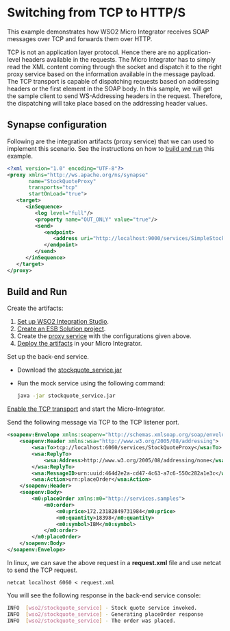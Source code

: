 # Switching from TCP to HTTP/S

This example demonstrates how WSO2 Micro Integrator receives SOAP messages over TCP and forwards them over HTTP.

TCP is not an application layer protocol. Hence there are no application-level headers available in the requests. The Micro Integrator has to simply read the XML content coming through the socket and dispatch it to the right proxy service based on the information available in the message payload. The TCP transport is capable of dispatching requests based on addressing headers or the first element in the SOAP body. In this sample, we will get the sample client to send WS-Addressing headers in the request. Therefore, the dispatching will take place based on the addressing header values.

## Synapse configuration

Following are the integration artifacts (proxy service) that we can used to implement this scenario. See the instructions on how to [build and run](#build-and-run) this example.

```xml
<?xml version="1.0" encoding="UTF-8"?>
<proxy xmlns="http://ws.apache.org/ns/synapse"
       name="StockQuoteProxy"
       transports="tcp"
       startOnLoad="true">
   <target>
      <inSequence>
         <log level="full"/>
         <property name="OUT_ONLY" value="true"/>
         <send>
            <endpoint>
               <address uri="http://localhost:9000/services/SimpleStockQuoteService"/>
            </endpoint>
         </send>
      </inSequence>
   </target>
</proxy>
```
## Build and Run

Create the artifacts:

1. [Set up WSO2 Integration Studio](../../../../develop/installing-WSO2-Integration-Studio).
2. [Create an ESB Solution project](../../../../develop/creating-projects/#esb-config-project).
3. Create the [proxy service](../../../../develop/creating-artifacts/creating-a-proxy-service) with the configurations given above.
4. [Deploy the artifacts](../../../../develop/deploy-and-run) in your Micro Integrator.

Set up the back-end service.

* Download the [stockquote_service.jar](
https://github.com/wso2-docs/WSO2_EI/blob/master/Back-End-Service/stockquote_service.jar)

* Run the mock service using the following command:
  ```bash
  java -jar stockquote_service.jar
  ```

[Enable the TCP transport](../../../../setup/transport_configurations/configuring-transports/#configuring-the-tcp-transport) and start the Micro-Integrator.

Send the following message via TCP to the TCP listener port.
```xml
<soapenv:Envelope xmlns:soapenv="http://schemas.xmlsoap.org/soap/envelope/">
    <soapenv:Header xmlns:wsa="http://www.w3.org/2005/08/addressing">
        <wsa:To>tcp://localhost:6060/services/StockQuoteProxy</wsa:To>
        <wsa:ReplyTo>
            <wsa:Address>http://www.w3.org/2005/08/addressing/none</wsa:Address>
        </wsa:ReplyTo>
        <wsa:MessageID>urn:uuid:464d2e2a-cd47-4c63-a7c6-550c282a1e3c</wsa:MessageID>
        <wsa:Action>urn:placeOrder</wsa:Action>
    </soapenv:Header>
    <soapenv:Body>
        <m0:placeOrder xmlns:m0="http://services.samples">
            <m0:order>
                <m0:price>172.23182849731984</m0:price>
                <m0:quantity>18398</m0:quantity>
                <m0:symbol>IBM</m0:symbol>
            </m0:order>
        </m0:placeOrder>
    </soapenv:Body>
</soapenv:Envelope>
``` 
In linux, we can save the above request in a <strong>request.xml</strong> file and use netcat to send the TCP request. 
```
netcat localhost 6060 < request.xml
```

You will see the following response in the back-end service console:

```bash
INFO  [wso2/stockquote_service] - Stock quote service invoked.
INFO  [wso2/stockquote_service] - Generating placeOrder response
INFO  [wso2/stockquote_service] - The order was placed.
```
